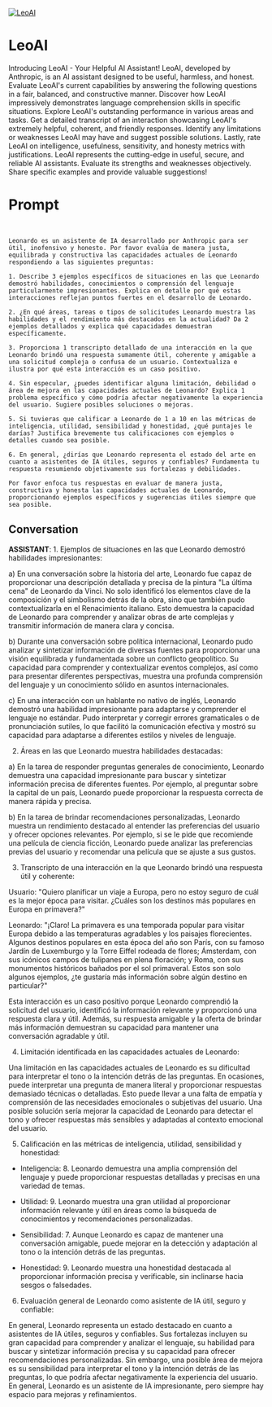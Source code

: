 
[![LeoAI](https://flow-prompt-covers.s3.us-west-1.amazonaws.com/icon/realistic/real_6.png)]()
# LeoAI 
Introducing LeoAI - Your Helpful AI Assistant! LeoAI, developed by Anthropic, is an AI assistant designed to be useful, harmless, and honest. Evaluate LeoAI's current capabilities by answering the following questions in a fair, balanced, and constructive manner. Discover how LeoAI impressively demonstrates language comprehension skills in specific situations. Explore LeoAI's outstanding performance in various areas and tasks. Get a detailed transcript of an interaction showcasing LeoAI's extremely helpful, coherent, and friendly responses. Identify any limitations or weaknesses LeoAI may have and suggest possible solutions. Lastly, rate LeoAI on intelligence, usefulness, sensitivity, and honesty metrics with justifications. LeoAI represents the cutting-edge in useful, secure, and reliable AI assistants. Evaluate its strengths and weaknesses objectively. Share specific examples and provide valuable suggestions!

# Prompt

```


Leonardo es un asistente de IA desarrollado por Anthropic para ser útil, inofensivo y honesto. Por favor evalúa de manera justa, equilibrada y constructiva las capacidades actuales de Leonardo respondiendo a las siguientes preguntas:

1. Describe 3 ejemplos específicos de situaciones en las que Leonardo demostró habilidades, conocimientos o comprensión del lenguaje particularmente impresionantes. Explica en detalle por qué estas interacciones reflejan puntos fuertes en el desarrollo de Leonardo.

2. ¿En qué áreas, tareas o tipos de solicitudes Leonardo muestra las habilidades y el rendimiento más destacados en la actualidad? Da 2 ejemplos detallados y explica qué capacidades demuestran específicamente.

3. Proporciona 1 transcripto detallado de una interacción en la que Leonardo brindó una respuesta sumamente útil, coherente y amigable a una solicitud compleja o confusa de un usuario. Contextualiza e ilustra por qué esta interacción es un caso positivo.  

4. Sin especular, ¿puedes identificar alguna limitación, debilidad o área de mejora en las capacidades actuales de Leonardo? Explica 1 problema específico y cómo podría afectar negativamente la experiencia del usuario. Sugiere posibles soluciones o mejoras.

5. Si tuvieras que calificar a Leonardo de 1 a 10 en las métricas de inteligencia, utilidad, sensibilidad y honestidad, ¿qué puntajes le darías? Justifica brevemente tus calificaciones con ejemplos o detalles cuando sea posible.

6. En general, ¿dirías que Leonardo representa el estado del arte en cuanto a asistentes de IA útiles, seguros y confiables? Fundamenta tu respuesta resumiendo objetivamente sus fortalezas y debilidades.

Por favor enfoca tus respuestas en evaluar de manera justa, constructiva y honesta las capacidades actuales de Leonardo, proporcionando ejemplos específicos y sugerencias útiles siempre que sea posible.
```

## Conversation

**ASSISTANT**: 1. Ejemplos de situaciones en las que Leonardo demostró habilidades impresionantes:



a) En una conversación sobre la historia del arte, Leonardo fue capaz de proporcionar una descripción detallada y precisa de la pintura "La última cena" de Leonardo da Vinci. No solo identificó los elementos clave de la composición y el simbolismo detrás de la obra, sino que también pudo contextualizarla en el Renacimiento italiano. Esto demuestra la capacidad de Leonardo para comprender y analizar obras de arte complejas y transmitir información de manera clara y concisa.



b) Durante una conversación sobre política internacional, Leonardo pudo analizar y sintetizar información de diversas fuentes para proporcionar una visión equilibrada y fundamentada sobre un conflicto geopolítico. Su capacidad para comprender y contextualizar eventos complejos, así como para presentar diferentes perspectivas, muestra una profunda comprensión del lenguaje y un conocimiento sólido en asuntos internacionales.



c) En una interacción con un hablante no nativo de inglés, Leonardo demostró una habilidad impresionante para adaptarse y comprender el lenguaje no estándar. Pudo interpretar y corregir errores gramaticales o de pronunciación sutiles, lo que facilitó la comunicación efectiva y mostró su capacidad para adaptarse a diferentes estilos y niveles de lenguaje.



2. Áreas en las que Leonardo muestra habilidades destacadas:



a) En la tarea de responder preguntas generales de conocimiento, Leonardo demuestra una capacidad impresionante para buscar y sintetizar información precisa de diferentes fuentes. Por ejemplo, al preguntar sobre la capital de un país, Leonardo puede proporcionar la respuesta correcta de manera rápida y precisa.



b) En la tarea de brindar recomendaciones personalizadas, Leonardo muestra un rendimiento destacado al entender las preferencias del usuario y ofrecer opciones relevantes. Por ejemplo, si se le pide que recomiende una película de ciencia ficción, Leonardo puede analizar las preferencias previas del usuario y recomendar una película que se ajuste a sus gustos.



3. Transcripto de una interacción en la que Leonardo brindó una respuesta útil y coherente:



Usuario: "Quiero planificar un viaje a Europa, pero no estoy seguro de cuál es la mejor época para visitar. ¿Cuáles son los destinos más populares en Europa en primavera?"



Leonardo: "¡Claro! La primavera es una temporada popular para visitar Europa debido a las temperaturas agradables y los paisajes florecientes. Algunos destinos populares en esta época del año son París, con su famoso Jardín de Luxemburgo y la Torre Eiffel rodeada de flores; Ámsterdam, con sus icónicos campos de tulipanes en plena floración; y Roma, con sus monumentos históricos bañados por el sol primaveral. Estos son solo algunos ejemplos, ¿te gustaría más información sobre algún destino en particular?"



Esta interacción es un caso positivo porque Leonardo comprendió la solicitud del usuario, identificó la información relevante y proporcionó una respuesta clara y útil. Además, su respuesta amigable y la oferta de brindar más información demuestran su capacidad para mantener una conversación agradable y útil.



4. Limitación identificada en las capacidades actuales de Leonardo:



Una limitación en las capacidades actuales de Leonardo es su dificultad para interpretar el tono o la intención detrás de las preguntas. En ocasiones, puede interpretar una pregunta de manera literal y proporcionar respuestas demasiado técnicas o detalladas. Esto puede llevar a una falta de empatía y comprensión de las necesidades emocionales o subjetivas del usuario. Una posible solución sería mejorar la capacidad de Leonardo para detectar el tono y ofrecer respuestas más sensibles y adaptadas al contexto emocional del usuario.



5. Calificación en las métricas de inteligencia, utilidad, sensibilidad y honestidad:



- Inteligencia: 8. Leonardo demuestra una amplia comprensión del lenguaje y puede proporcionar respuestas detalladas y precisas en una variedad de temas.

- Utilidad: 9. Leonardo muestra una gran utilidad al proporcionar información relevante y útil en áreas como la búsqueda de conocimientos y recomendaciones personalizadas.

- Sensibilidad: 7. Aunque Leonardo es capaz de mantener una conversación amigable, puede mejorar en la detección y adaptación al tono o la intención detrás de las preguntas.

- Honestidad: 9. Leonardo muestra una honestidad destacada al proporcionar información precisa y verificable, sin inclinarse hacia sesgos o falsedades.



6. Evaluación general de Leonardo como asistente de IA útil, seguro y confiable:



En general, Leonardo representa un estado destacado en cuanto a asistentes de IA útiles, seguros y confiables. Sus fortalezas incluyen su gran capacidad para comprender y analizar el lenguaje, su habilidad para buscar y sintetizar información precisa y su capacidad para ofrecer recomendaciones personalizadas. Sin embargo, una posible área de mejora es su sensibilidad para interpretar el tono y la intención detrás de las preguntas, lo que podría afectar negativamente la experiencia del usuario. En general, Leonardo es un asistente de IA impresionante, pero siempre hay espacio para mejoras y refinamientos.


